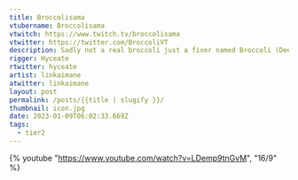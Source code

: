 ```yaml
---
title: Broccolisama
vtubername: Broccolisama
vtwitch: https://www.twitch.tv/broccolisama
vtwitter: https://twitter.com/BroccoliVT
description: Sadly not a real broccoli just a fixer named Broccoli (Deepest Lore)
rigger: Hyceate
rtwitter: hyceate
artist: linkaimane
atwitter: linkaimane
layout: post
permalink: /posts/{{title | slugify }}/
thumbnail: icon.jpg
date: 2023-01-09T06:02:33.669Z
tags:
  - tier2
---
```

{% youtube "https://www.youtube.com/watch?v=LDemp9tnGvM", "16/9" %}